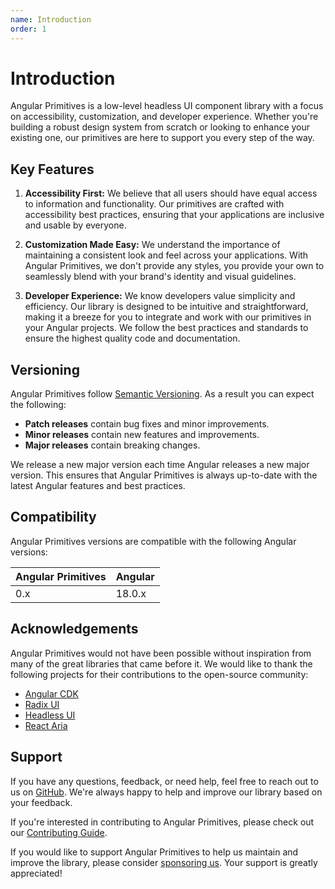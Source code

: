 ```yaml
---
name: Introduction
order: 1
---
```


# Introduction

Angular Primitives is a low-level headless UI component library with a focus on accessibility, customization, and developer experience. Whether you're building a robust design system from scratch or looking to enhance your existing one, our primitives are here to support you every step of the way.

## Key Features

1. **Accessibility First:** We believe that all users should have equal access to information and functionality. Our primitives are crafted with accessibility best practices, ensuring that your applications are inclusive and usable by everyone.

2. **Customization Made Easy:** We understand the importance of maintaining a consistent look and feel across your applications. With Angular Primitives, we don't provide any styles, you provide your own to seamlessly blend with your brand's identity and visual guidelines.

3. **Developer Experience:** We know developers value simplicity and efficiency. Our library is designed to be intuitive and straightforward, making it a breeze for you to integrate and work with our primitives in your Angular projects. We follow the best practices and standards to ensure the highest quality code and documentation.

## Versioning

Angular Primitives follow [Semantic Versioning](https://semver.org/). As a result you can expect the following:

- **Patch releases** contain bug fixes and minor improvements.
- **Minor releases** contain new features and improvements.
- **Major releases** contain breaking changes.

We release a new major version each time Angular releases a new major version.
This ensures that Angular Primitives is always up-to-date with the latest Angular features and best practices.

## Compatibility

Angular Primitives versions are compatible with the following Angular versions:

| Angular Primitives | Angular |
| ------------------ | ------- |
| 0.x                | 18.0.x  |

## Acknowledgements

Angular Primitives would not have been possible without inspiration from many of the great libraries that came before it.
We would like to thank the following projects for their contributions to the open-source community:

- [Angular CDK](https://material.angular.io/cdk)
- [Radix UI](https://radix-ui.com/)
- [Headless UI](https://headlessui.com/)
- [React Aria](https://react-spectrum.adobe.com/react-aria/)

## Support

If you have any questions, feedback, or need help, feel free to reach out to us on [GitHub](https://github.com/ng-primitives/ng-primitives). We're always happy to help and improve our library based on your feedback.

If you're interested in contributing to Angular Primitives, please check out our [Contributing Guide](https://github.com/ng-primitives/ng-primitives/blob/main/CONTRIBUTING.md).

If you would like to support Angular Primitives to help us maintain and improve the library, please consider [sponsoring us](https://github.com/sponsors/ashley-hunter). Your support is greatly appreciated!
